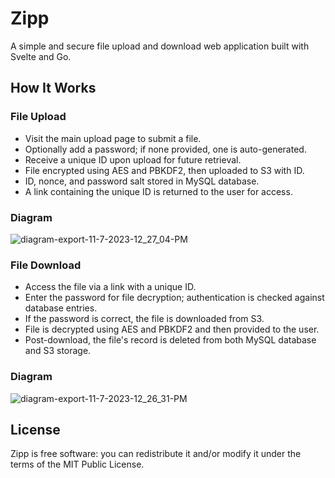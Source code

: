 # Zipp

A simple and secure file upload and download web application built with Svelte and Go.

## How It Works

### File Upload

- Visit the main upload page to submit a file.
- Optionally add a password; if none provided, one is auto-generated.
- Receive a unique ID upon upload for future retrieval.
- File encrypted using AES and PBKDF2, then uploaded to S3 with ID.
- ID, nonce, and password salt stored in MySQL database.
- A link containing the unique ID is returned to the user for access.

### Diagram

![diagram-export-11-7-2023-12_27_04-PM](https://github.com/gursheyss/zipp/assets/116788218/224873d8-9773-4ee7-8a73-739654465c31)

### File Download

- Access the file via a link with a unique ID.
- Enter the password for file decryption; authentication is checked against database entries.
- If the password is correct, the file is downloaded from S3.
- File is decrypted using AES and PBKDF2 and then provided to the user.
- Post-download, the file's record is deleted from both MySQL database and S3 storage.

### Diagram

![diagram-export-11-7-2023-12_26_31-PM](https://github.com/gursheyss/zipp/assets/116788218/9b1fe1fc-4202-424f-9d09-383e4a8ea9f9)

## License

Zipp is free software: you can redistribute it and/or modify it under the terms of the MIT Public License.
